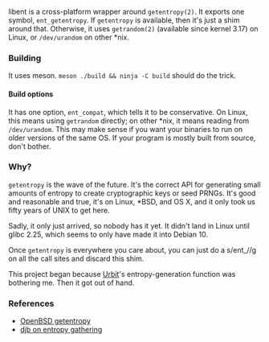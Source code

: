 libent is a cross-platform wrapper around `getentropy(2)`. It exports
one symbol, `ent_getentropy`. If `getentropy` is available, then it's
just a shim around that. Otherwise, it uses `getrandom(2)` (available
since kernel 3.17) on Linux, or `/dev/urandom` on other \*nix.

### Building

It uses meson. `meson ./build && ninja -C build` should do the trick.

#### Build options

It has one option, `ent_compat`, which tells it to be conservative. On
Linux, this means using `getrandom` directly; on other \*nix, it means
reading from `/dev/urandom`. This may make sense if you want your
binaries to run on older versions of the same OS. If your program is
mostly built from source, don't bother.

### Why?

`getentropy` is the wave of the future. It's the correct API for
generating small amounts of entropy to create cryptographic keys or seed
PRNGs. It's good and reasonable and true, it's on Linux, \*BSD, and OS
X, and it only took us fifty years of UNIX to get here.

Sadly, it only just arrived, so nobody has it yet. It didn't land in
Linux until glibc 2.25, which seems to only have made it into Debian 10.

Once `getentropy` is everywhere you care about, you can just do a
s/ent\_//g on all the call sites and discard this shim.

This project began because [Urbit](https://github.com/urbit/urbit)'s
entropy-generation function was bothering me. Then it got out of hand.

### References

* [OpenBSD getentropy](https://man.openbsd.org/cgi-bin/man.cgi/OpenBSD-current/man2/getentropy.2)
* [djb on entropy gathering](https://blog.cr.yp.to/20140205-entropy.html)
